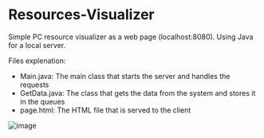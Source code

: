# Resources-Visualizer
Simple PC resource visualizer as a web page (localhost:8080). Using Java for a local server.

Files explenation:
- Main.java: The main class that starts the server and handles the requests
- GetData.java: The class that gets the data from the system and stores it in the queues
- page.html: The HTML file that is served to the client

![image](https://github.com/Jogurtonelle/Resources-Visualizer/assets/117392254/899fdafd-32d3-4640-82aa-bbbfafc628bf)
